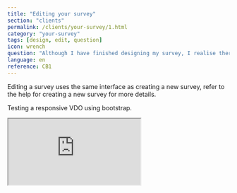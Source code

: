 ```yaml
---
title: "Editing your survey"
section: "clients"
permalink: /clients/your-survey/1.html
category: "your-survey"
tags: [design, edit, question]
icon: wrench
question: "Although I have finished designing my survey, I realise there are still some changes I need to make on my survey. Is this something I still can possibly do?"
language: en
reference: CB1
---
```


Editing a survey uses the same interface as creating a new survey, refer to the help for creating a new survey for more details.

Testing a responsive VDO using bootstrap.

<div class="embed-responsive embed-responsive-16by9">
  <iframe class="embed-responsive-item" src="https://www.youtube.com/embed/HYoqN0jkYLE"></iframe>
</div>
